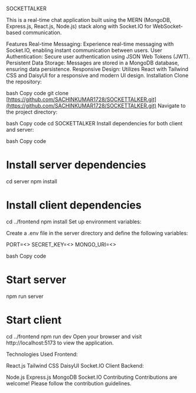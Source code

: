 
SOCKETTALKER

This is a real-time chat application built using the MERN (MongoDB, Express.js, React.js, Node.js) stack along with Socket.IO for WebSocket-based communication.

Features
Real-time Messaging: Experience real-time messaging with Socket.IO, enabling instant communication between users.
User Authentication: Secure user authentication using JSON Web Tokens (JWT).
Persistent Data Storage: Messages are stored in a MongoDB database, ensuring data persistence.
Responsive Design: Utilizes React with Tailwind CSS and DaisyUI for a responsive and modern UI design.
Installation
Clone the repository:

bash
Copy code
git clone [https://github.com/SACHINKUMAR1728/SOCKETTALKER.git](https://github.com/SACHINKUMAR1728/SOCKETTALKER.git)
Navigate to the project directory:

bash
Copy code
cd SOCKETTALKER
Install dependencies for both client and server:

bash
Copy code
# Install server dependencies
cd server
npm install

# Install client dependencies
cd ../frontend
npm install
Set up environment variables:

Create a .env file in the server directory and define the following variables:

PORT=<>
SECRET_KEY=<>
MONGO_URI=<>

bash
Copy code
# Start server
npm run server

# Start client
cd ../frontend
npm run dev
Open your browser and visit http://localhost:5173 to view the application.

Technologies Used
Frontend:

React.js
Tailwind CSS
DaisyUI
Socket.IO Client
Backend:

Node.js
Express.js
MongoDB
Socket.IO
Contributing
Contributions are welcome! Please follow the contribution guidelines.
